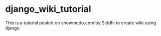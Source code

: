 django_wiki_tutorial
====================

This is a tutorial posted on showmedo.com by Siddhi to create wiki using django